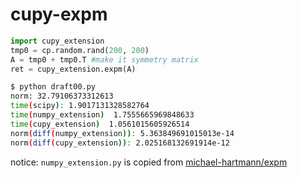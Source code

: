 # cupy-expm

```Python
import cupy_extension
tmp0 = cp.random.rand(200, 200)
A = tmp0 + tmp0.T #make it symmetry matrix
ret = cupy_extension.expm(A)
```

```bash
$ python draft00.py
norm: 32.79106373312613
time(scipy): 1.9017131328582764
time(numpy_extension)  1.7555665969848633
time(cupy_extension)  1.0561015605926514
norm(diff(numpy_extension)): 5.363849691015013e-14
norm(diff(cupy_extension)): 2.025168132691914e-12
```

notice: `numpy_extension.py` is copied from [michael-hartmann/expm](https://github.com/michael-hartmann/expm)
